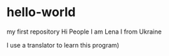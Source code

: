# hello-world
my first repository
Hi People
I am Lena
I from Ukraine

I use a translator to learn this program)
